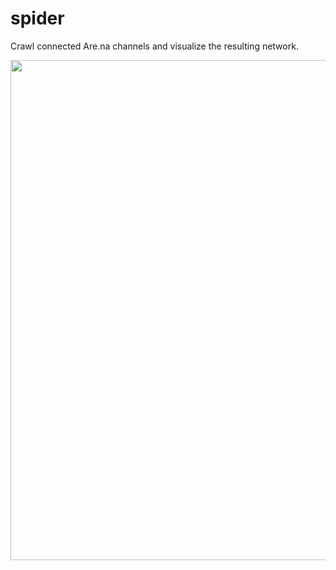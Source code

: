 # spider
Crawl connected Are.na channels and visualize the resulting network.

<img src="https://rawgit.com/hxrts/spider/master/world_map.png" width="800px">